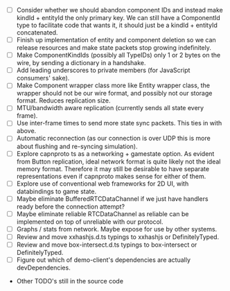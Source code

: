- [ ] Consider whether we should abandon component IDs and instead make kindId + entityId the only primary key.
      We can still have a ComponentId type to facilitate code that wants it, it should just be a kindId + entityId concatenated.
- [ ] Finish up implementation of entity and component deletion so we can release resources and
      make state packets stop growing indefinitely.
- [ ] Make ComponentKindIds (possibly all TypeIDs) only 1 or 2 bytes on the wire, by sending a dictionary in a handshake.
- [ ] Add leading underscores to private members (for JavaScript consumers' sake).
- [ ] Make Component wrapper class more like Entity wrapper class, the wrapper should not be our wire format, and possibly not our storage format. Reduces replication size.
- [ ] MTU/bandwidth aware replication (currently sends all state every frame).
- [ ] Use inter-frame times to send more state sync packets. This ties in with above.
- [ ] Automatic reconnection (as our connection is over UDP this is more about flushing and re-syncing simulation).
- [ ] Explore capnproto ts as a networking + gamestate option. As evident from Button replication, ideal network format is quite likely not the ideal memory format.
      Therefore it may still be desirable to have separate representations even if capnproto makes sense for either of them.
- [ ] Explore use of conventional web frameworks for 2D UI, with databindings to game state.
- [ ] Maybe eliminate BufferedRTCDataChannel if we just have handlers ready before the connection attempt?
- [ ] Maybe eliminate reliable RTCDataChannel as reliable can be implemented on top of unreliable with our protocol.
- [ ] Graphs / stats from network. Maybe expose for use by other systems.
- [ ] Review and move xxhashjs.d.ts typings to xxhashjs or DefinitelyTyped.
- [ ] Review and move box-intersect.d.ts typings to box-intersect or DefinitelyTyped.
- [ ] Figure out which of demo-client's dependencies are actually devDependencies.
- Other TODO's still in the source code
